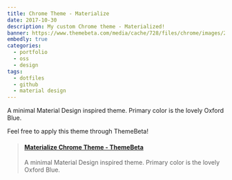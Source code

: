 ```yaml
---
title: Chrome Theme - Materialize
date: 2017-10-30
description: My custom Chrome theme - Materialized!
banner: https://www.themebeta.com/media/cache/728/files/chrome/images/201711/03/98dbe7b6f50947ee4cef06f28c4d362b.png
embedly: true
categories:
  - portfolio
  - oss
  - design
tags:
  - dotfiles
  - github
  - material design
---
```


A minimal Material Design inspired theme. Primary color is the lovely Oxford Blue.

Feel free to apply this theme through ThemeBeta!

<blockquote class="embedly-card"><h4><a href="https://www.themebeta.com/chrome/theme/856926">Materialize Chrome Theme - ThemeBeta</a></h4><p>A minimal Material Design inspired theme. Primary color is the lovely Oxford Blue.</p></blockquote>
